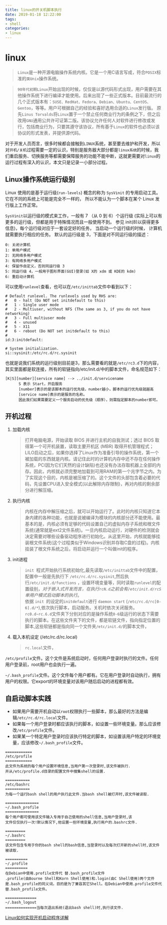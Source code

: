 ```yaml
---
title: linux的开关机脚本执行
date: 2019-01-18 12:22:00
tags:
- shell
categories: 
- linux
---
```

# linux
>`Linux`是一种开源电脑操作系统内核。它是一个用C语言写成，符合`POSIX`标准的`类Unix`操作系统。

>`90年代初期Linux`开始出现的时候，仅仅是以源代码形式出现，用户需要在其他操作系统下进行编译才能使用。后来出现了一些正式版本。目前最流行的几个正式版本有：`SUSE、RedHat、Fedora、Debian、Ubuntu、CentOS、Gentoo`，等等。用户可根据自己的经验和喜好选用合适的`Linux`发行版。
原先`Linus Torvalds`将`Linux`置于一个禁止任何商业行为的条例之下，但之后改用`GNU`通用公共许可证第二版。该协议允许任何人对软件进行修改或发行，包括商业行为，只要其遵守该协议，所有基于`Linux`的软件也必须以该协议的形式发表，并提供源代码。

对于开发人员而言，很多时候都会接触到`LINUX`系统，甚至要去维护和开发，所以对`开机/关机`过程需要一定的认识，特别是服务器大部分都是`linux系统`的时候，我们重启服务、切换服务等都需要保障服务的功能不能中断，这就更需要对`linux`的运行过程有深入的认识，本文只是记录一小部分过程。

<!-- more -->

## Linux操作系统运行级别
Linux 使用的是基于运行级(`run-levels`) 概念的称为 `SysVinit` 的专用启动工具。 它在不同的系统上可能是完全不一样的， 所以不能认为一个脚本在某个 Linux 发行版上工作正常。

`SysVinit`以运行级的模式来工作，一般有 7 （从 0 到 6）个运行级 (实际上可以有更多的运行级，但都是用于特殊情况而且一般使用不到。 参见 init(8)以获得更多信息)，每个运行级对应于一套设定好的任务， 当启动一个运行级的时候， 计算机就需要执行相应的任务。 默认的运行级是 3，下面是对不同运行级的描述：
````
0: 关闭计算机
1: 单用户模式
2: 无网络多用户模式
3: 有网络多用户模式
4: 保留作自定义，否则同运行级 3 
5: 同运行级 4，一般用于图形界面(GUI)登录(如 X的 xdm 或 KDE的 kdm) 
6: 重启动计算机
````

可以使用`runlevel`查看，也可以在`/etc/inittab`文件中看到以下：
````
# Default runlevel. The runlevels used by RHS are:
#   0 - halt (Do NOT set initdefault to this)
#   1 - Single user mode
#   2 - Multiuser, without NFS (The same as 3, if you do not have networking)
#   3 - Full multiuser mode
#   4 - unused
#   5 - X11
#   6 - reboot (Do NOT set initdefault to this)
# 
id:3:initdefault:

# System initialization.
si::sysinit:/etc/rc.d/rc.sysinit
````
也就是说我们系统的运行级别目前是3，那么需要看的就是`/etc/rc3.d`下的内容，其实里面都是软连接，所有的软链指向/etc/init.d/中的脚本文件，命名规范如下：
````
[K|S][number][service name] --> ../init.d/servicename
      S 表示 Start，开启服务
      [number]表示的是该脚本的运行优先级，number越小，脚本的运行优先级就越高
      [service name]表示的是服务的名称。
      因此我们如果需要定义一个服务启动的优先级（顺序），则需指定脚本的number即可。
````


## 开机过程
1. 加载内核
    >打开电脑电源，开始读取 BIOS 并进行主机的自我测试；透过 BIOS 取得第一个可开机装置，读取主要开机区 (MBR) 取得开机管理程式；  
    LILO启动之后，如果你选择了Linux作为准备引导的操作系统，第一个被加载的东西就是内核。请记住此时的计算机内存中还不存在任何操作系统，PC(因为它们天然的设计缺陷)也还没有办法存取机器上全部的内存。因此，内核就必须完整地加载到可用RAM的第一个兆字节之内。为了实现这个目的，内核是被压缩了的。这个文件的头部包含着必要的代码，先设置CPU进入安全模式(以此解除内存限制)，再对内核的剩余部分进行解压缩。

2. 执行内核
    >内核在内存中解压缩之后，就可以开始运行了。此时的内核只知道它本身内建的各种功能，也就是说被编译为模块的内核部分还不能使用。最基本的是，内核必须有足够的代码设置自己的虚拟内存子系统和根文件系统(通常就是ext2文件系统)。一旦内核启动运行，对硬件的检测就会决定需要对哪些设备驱动程序进行初始化。从这里开始，内核就能够挂装根文件系统(这个过程类似于Windows识别并存取C盘的过程)。内核挂装了根文件系统之后，将启动并运行一个叫做init的程序。
3. init进程
    >`init `程式开始执行系统初始化,最先读取`/etc/inittab`文件中的配置，配置中一般是先执行下 `/etc/rc.d/rc.sysinit`,然后执行`/etc/init.d/functions` ，设置环境变量等，同时读取`runlevel`的配置级别，*对于嵌入式开发而言，在执行`rcN.d`之前会有`/etc/init.d/rcS` 单用户模式启动脚本的执行*。  
    依据 `init `的设定的`initdefault`进行 `daemon start` (`/etc/rc.d/rc[0-6].d/*`),依次执行脚本，启动服务。关机时依次关闭服务。
    `rc0.d~rc.6.d`文件夹下分别对应的是操作系统`0-6`级运行的状态下需要执行的脚本。在这些文件夹下的文件，都是软链文件，指向指定位置的脚本,这些软链都是指向同一个文件夹`/etc/init.d/`的脚本文件，

4. 载入本机设定 (/etc/rc.d/rc.local)
    >`rc.local`文件，

`/etc/profile`文件。这个文件是系统启动时，任何用户登录时执行的文件。任何用户登录前，root用户也会执行一遍。

 `~/.bash_profile`文件。这个文件每个用户都有。它在用户登录时自动执行，拥有用户的权限。它export的环境变量对该用户随后启动的进程都有效。



## 自启动脚本实践
* 如果用户需要开机自动以`root`权限执行一些脚本，那么最好的方法是编辑`/etc/rc.d/rc.local`文件。
* 如果每一个用户登录时都应该执行的脚本，如设置一些环境变量。那么应该修改`/etc/profile`文件。
* 如果某一个特定用户登录时应该执行特定的脚本，如设置该用户特定的环境变量，应该修改`~/.bash_profile`文件。
````
============
/etc/profile
============
此文件为系统的每个用户设置环境信息,当用户第一次登录时,该文件被执行.
并从/etc/profile.d目录的配置文件中搜集shell的设置.

===========
/etc/bashrc
===========
为每一个运行bash shell的用户执行此文件.当bash shell被打开时,该文件被读取.

===============
~/.bash_profile
===============
每个用户都可使用该文件输入专用于自己使用的shell信息,当用户登录时,该
文件仅仅执行一次!默认情况下,他设置一些环境变量,执行用户的.bashrc文件.

=========
~/.bashrc
=========
该文件包含专用于你的bash shell的bash信息,当登录时以及每次打开新的shell时,该文件被读取.

==========
~/.profile
==========
在Debian中使用.profile文件代 替.bash_profile文件
.profile(由Bourne Shell和Korn Shell使用)和.login(由C Shell使用)两个文件是.bash_profile的同义词，目的是为了兼容其它Shell。在Debian中使用.profile文件代 替.bash_profile文件。

==============
~/.bash_logout
==============当每次退出系统(退出bash shell)时,执行该文件. 
````

[Linux如何实现开机启动程序详解](http://www.cnblogs.com/gzggyy/archive/2012/08/07/2626574.html)